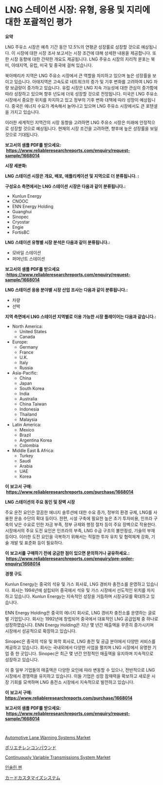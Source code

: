 <p><h1>LNG 스테이션 시장: 유형, 응용 및 지리에 대한 포괄적인 평가</h1></p><p><strong>요약</strong></p>
<p><p>LNG 주유소 시장은 예측 기간 동안 12.5%의 연평균 성장률로 성장할 것으로 예상됩니다. 이 시장에 대한 시장 조사 보고서는 시장 조건에 대해 상세한 내용을 제공합니다. 또한 시장 동향에 대한 간략한 개요도 제공됩니다. LNG 주유소 시장의 지리적 분포는 북미, 아태지역, 유럽, 미국 및 중국에 걸쳐 있습니다.</p><p>북아메리카 지역은 LNG 주유소 시장에서 큰 역할을 차지하고 있으며 높은 성장률을 보이고 있습니다. 아태지역은 고속도로 네트워크의 증가 및 기후 변화를 고려하여 LNG 차량 보급량이 증가하고 있습니다. 유럽 시장은 LNG 지속 가능성에 대한 관심이 증가함에 따라 성장하고 있으며 향후 년도에 더욱 성장할 것으로 전망됩니다. 미국은 LNG 주유소 시장에서 중요한 위치를 차지하고 있고 정부의 기후 변화 대책에 따라 성장이 예상됩니다. 중국은 에너지 수요가 계속해서 늘어나고 있으며 LNG 주유소 시장에서도 큰 포텐셜을 가지고 있습니다.</p><p>이러한 세계적인 지역간의 시장 동향을 고려하면 LNG 주유소 시장은 미래에 안정적으로 성장할 것으로 예상됩니다. 현재의 시장 조건을 고려하면, 향후에 높은 성장률을 보일 것으로 기대됩니다.</p></p>
<p><strong>보고서의 샘플 PDF를 받으세요: &nbsp;<a href="https://www.reliableresearchreports.com/enquiry/request-sample/1668014">https://www.reliableresearchreports.com/enquiry/request-sample/1668014</a></strong></p>
<p><strong>시장 세분화:</strong></p>
<p><strong> LNG 스테이션 시장은 개요, 배포, 애플리케이션 및 지역으로 더 분류됩니다. :</strong></p>
<p><strong>구성요소 측면에서는 LNG 스테이션 시장은 다음과 같이 분류됩니다.:</strong></p>
<p><ul><li>Kunlun Energy</li><li>CNOOC</li><li>ENN Energy Holding</li><li>Guanghui</li><li>Sinopec</li><li>Cryostar</li><li>Engie</li><li>FortisBC</li></ul></p>
<p><strong> LNG 스테이션 유형별 시장 분석은 다음과 같이 분류됩니다.:</strong></p>
<p><ul><li>모바일 스테이션</li><li>퍼머넌트 스테이션</li></ul></p>
<p><strong>보고서의 샘플 PDF를 받으세요 :<a href="https://www.reliableresearchreports.com/enquiry/request-sample/1668014">https://www.reliableresearchreports.com/enquiry/request-sample/1668014</a></strong></p>
<p><strong> LNG 스테이션 응용 분야별 시장 산업 조사는 다음과 같이 분류됩니다.:</strong></p>
<p><ul><li>차량</li><li>선박</li></ul></p>
<p><strong>지역 측면에서 LNG 스테이션 지역별로 이용 가능한 시장 플레이어는 다음과 같습니다.:</strong></p>
<p><ul>
    <li>
        North America:
        <ul>
            <li>United States</li>
            <li>Canada</li>
        </ul>
    </li>
    <li>
        Europe:
        <ul>
            <li>Germany</li>
            <li>France</li>
            <li>U.K.</li>
            <li>Italy</li>
            <li>Russia</li>
        </ul>
    </li>
    <li>
        Asia-Pacific:
        <ul>
            <li>China</li>
            <li>Japan</li>
            <li>South Korea</li>
            <li>India</li>
            <li>Australia</li>
            <li>China Taiwan</li>
            <li>Indonesia</li>
            <li>Thailand</li>
            <li>Malaysia</li>
        </ul>
    </li>
    <li>
        Latin America:
        <ul>
            <li>Mexico</li>
            <li>Brazil</li>
            <li>Argentina Korea</li>
            <li>Colombia</li>
        </ul>
    </li>
    <li>
        Middle East & Africa:
        <ul>
            <li>Turkey</li>
            <li>Saudi</li>
            <li>Arabia</li>
            <li>UAE</li>
            <li>Korea</li>
        </ul>
    </li>
    </ul></p>
<p><strong>이 보고서 구매: &nbsp;<a href="https://www.reliableresearchreports.com/purchase/1668014">https://www.reliableresearchreports.com/purchase/1668014</a></strong></p>
<p><strong>LNG 스테이션의 주요 동인 및 장벽 시장</strong></p>
<p><p>주요 운전 요인은 깔끔한 에너지 솔루션에 대한 수요 증가, 정부의 환경 규제, LNG를 사용한 운송 수단의 확대 등이다. 한편, 시설 구축에 필요한 높은 초기 투자비용, 인프라 구축의 낮은 수요로 인한 자금 부족, 정부 규제와 행정 절차 등이 주요 장벽으로 작용한다. 시장에서의 주요 도전 요인은 인프라의 부족, LNG 수급 구조의 불안정성, 기술의 부재 등이다. 이러한 도전 요인을 극복하기 위해서는 적절한 투자 유치 및 협력체계 강화, 기술 개발 및 표준화 등이 필요하다.</p></p>
<p><strong>이 보고서를 구매하기 전에 궁금한 점이 있으면 문의하거나 공유하세요.: &nbsp;<a href="https://www.reliableresearchreports.com/enquiry/pre-order-enquiry/1668014">https://www.reliableresearchreports.com/enquiry/pre-order-enquiry/1668014</a></strong></p>
<p><strong>경쟁 구도</strong></p>
<p><p>Kunlun Energy는 중국의 석유 및 가스 회사로, LNG 경비차 충전소를 운영하고 있습니다. 회사는 1994년에 설립되어 중국에서 석유 및 가스 시장에서 선도적인 위치를 차지하고 있습니다. Kunlun Energy는 지속적인 성장을 거듭하며 시장규모를 확대하고 있습니다.</p><p>ENN Energy Holding은 중국의 에너지 회사로, LNG 경비차 충전소를 운영하는 글로벌 기업입니다. 회사는 1992년에 창립되어 중국에서 대표적인 LNG 공급업체 중 하나로 성장하였습니다. ENN Energy Holding은 지난 몇 년간 매출액을 꾸준히 증가시키며 시장에서 성공적으로 확장하고 있습니다.</p><p>Sinopec은 중국의 석유 및 화학 회사로, LNG 충전 및 공급 분야에서 다양한 서비스를 제공하고 있습니다. 회사는 국내외에서 다양한 사업을 펼치며 LNG 시장에서 유명한 기업 중 한 곳입니다. Sinopec은 최근 몇 년간 안정적인 매출액을 유지하며 지속적으로 성장하고 있습니다.</p><p>이 중 일부 기업들의 매출액은 다양한 요인에 따라 변동할 수 있으나, 전반적으로 LNG 시장에서 경쟁력을 유지하고 있습니다. 이들 기업은 성장 잠재력을 확보하고 새로운 시장 기회를 모색하며 LNG 충전소 시장에서 지속적으로 발전하고 있습니다.</p></p>
<p><strong>이 보고서 구매: &nbsp; <a href="https://www.reliableresearchreports.com/purchase/1668014">https://www.reliableresearchreports.com/purchase/1668014</a></strong></p>
<p><strong>보고서의 샘플 PDF를 받으세요: &nbsp;<a href="https://www.reliableresearchreports.com/enquiry/request-sample/1668014">https://www.reliableresearchreports.com/enquiry/request-sample/1668014</a></strong><strong></strong></p>
<p>&nbsp;</p>
<p><p><a href="https://issuu.com/reportprime-2/docs/automotive-lane-warning-systems-market-size-2030.p">Automotive Lane Warning Systems Market</a></p><p><a href="https://medium.com/@jamiebertrgnaum3545/%E3%83%9D%E3%83%AA%E3%82%A8%E3%83%81%E3%83%AC%E3%83%B3%E5%8C%96%E5%90%88%E7%89%A9%E5%B8%82%E5%A0%B4%E5%88%86%E6%9E%90-%E3%81%9D%E3%81%AEcagr-%E5%B8%82%E5%A0%B4%E3%82%BB%E3%82%B0%E3%83%A1%E3%83%B3%E3%83%86%E3%83%BC%E3%82%B7%E3%83%A7%E3%83%B3-%E3%81%8A%E3%82%88%E3%81%B3%E3%82%B0%E3%83%AD%E3%83%BC%E3%83%90%E3%83%AB%E6%A5%AD%E7%95%8C%E6%A6%82%E8%A6%81-97c41bafb118">ポリエチレンコンパウンド</a></p><p><a href="https://issuu.com/reportprime-2/docs/continuously-variable-transmissions-system-market-">Continuously Variable Transmissions System Market</a></p><p><a href="https://medium.com/@sheldondtickinson9867/%EC%9D%B8%EC%8A%90%EB%A6%B0-%ED%8E%9C-%EC%8B%9C%EC%9E%A5-%EC%84%B1%EA%B3%B5%EC%A0%81%EC%9D%B8-%EB%B9%84%EC%A6%88%EB%8B%88%EC%8A%A4-%EC%A0%84%EB%9E%B5%EC%9D%98-%EC%97%B4%EC%87%A0-2031%EB%85%84%EA%B9%8C%EC%A7%80-%EC%98%88%EC%B8%A1-994c94b368f5">인슐린 펜</a></p><p><a href="https://github.com/dzy793153605/Market-Research-Report-List-1/blob/main/770168916332.md">カードカスタマイズシステム</a></p></p>
